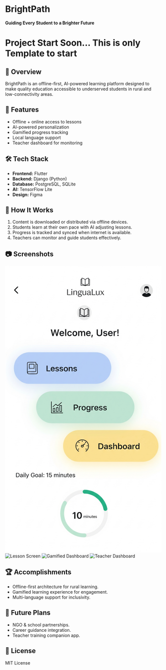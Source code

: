 # BrightPath
**Guiding Every Student to a Brighter Future**

# Project Start Soon... This is only Template to start

## 📌 Overview
BrightPath is an offline-first, AI-powered learning platform designed to make quality education accessible to underserved students in rural and low-connectivity areas.

## 🚀 Features
- Offline + online access to lessons
- AI-powered personalization
- Gamified progress tracking
- Local language support
- Teacher dashboard for monitoring

## 🛠 Tech Stack
- **Frontend:** Flutter
- **Backend:** Django (Python)
- **Database:** PostgreSQL, SQLite
- **AI:** TensorFlow Lite
- **Design:** Figma

## 📖 How It Works
1. Content is downloaded or distributed via offline devices.
2. Students learn at their own pace with AI adjusting lessons.
3. Progress is tracked and synced when internet is available.
4. Teachers can monitor and guide students effectively.

## 📷 Screenshots
![Home Screen](Gallary/home)
![Lesson Screen](Gallary/Lesson)
![Gamified Dashboard](Gallary/Dashboard)
![Teacher Dashboard](Gallary/Teacher)

## 🏆 Accomplishments
- Offline-first architecture for rural learning.
- Gamified learning experience for engagement.
- Multi-language support for inclusivity.

## 📅 Future Plans
- NGO & school partnerships.
- Career guidance integration.
- Teacher training companion app.

## 📜 License
MIT License
